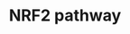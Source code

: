 ---
annotations:
- type: Pathway Ontology
  value: regulatory pathway
- type: Pathway Ontology
  value: '"nuclear factor'
authors:
- Riannefijten
- MaintBot
- Bart Smeets
- Fehrhart
- Egonw
- Zari
- Mkutmon
- Elisa
- AlexanderPico
- L Dupuis
- Susan
- Khanspers
description: NRF2 is part of a group of transcription factors called nuclear receptors.
  It is activated under oxidative stress conditions and subsequently activates several
  antioxidative genes and proteins.    Proteins on this pathway have targeted assays
  available via the [https://assays.cancer.gov/available_assays?wp_id=WP2884 CPTAC
  Assay Portal]
last-edited: 2019-09-12
organisms:
- Homo sapiens
redirect_from:
- /index.php/Pathway:WP2884
- /instance/WP2884
schema-jsonld:
- '@context': https://schema.org/
  '@id': https://wikipathways.github.io/pathways/WP2884.html
  '@type': Dataset
  creator:
    '@type': Organization
    name: WikiPathways
  description: NRF2 is part of a group of transcription factors called nuclear receptors.
    It is activated under oxidative stress conditions and subsequently activates several
    antioxidative genes and proteins.    Proteins on this pathway have targeted assays
    available via the [https://assays.cancer.gov/available_assays?wp_id=WP2884 CPTAC
    Assay Portal]
  keywords:
  - GSR
  - SLC39A14
  - GCLC
  - GSTT2
  - SLC6A9
  - SLC2A10
  - Ligand
  - SLC6A7
  - GSTA4
  - SLC2A4
  - EPHA2
  - SLC39A9
  - SLC2A14
  - SLC5A11
  - PRDX1
  - SLC6A16
  - SLC6A8
  - ABCC2
  - TGFBR2
  - SLC2A6
  - SLC6A19
  - SLC5A10
  - GSTM1
  - CYP2A6
  - UGT1A6
  - SLC6A20
  - PDGFB
  - FTH1
  - SLC39A1
  - FTL
  - SLC5A7
  - SLC6A4
  - EPHA3
  - GSTM2
  - GSTM3
  - GCLM
  - SLC5A5
  - TXNRD1
  - SLC6A15
  - NQO1
  - FGF13
  - PRDX6
  - MAFG
  - HGF
  - SLC6A3
  - SLC39A13
  - SLC39A11
  - SLC39A4
  - SLC2A3
  - GSTA3
  - TGFB2
  - CYP4A11
  - EGR1
  - SLC39A10
  - SLC39A8
  - GSTM5
  - CES4A
  - UGT1A3
  - SLC5A12
  - SLC5A9
  - TGFB1
  - GSTA2
  - SLC6A6
  - BLVRB
  - UGT1A7
  - ME1
  - CBR1
  - ABCC5
  - MGST3
  - UGT1A9
  - SLC39A5
  - PPARD
  - MAFF
  - AGER
  - SLC39A2
  - SLC6A1
  - SLC5A6
  - NFE2L2
  - SLC39A3
  - SLC6A13
  - SQSTM1
  - HMOX1
  - SOD3
  - UGT2B7
  - SLC6A5
  - PTGR1
  - RXRA
  - SLC6A14
  - CES3
  - GSTP1
  - UGT1A1
  - SLC2A11
  - SLC6A18
  - SLC2A5
  - TXNRD3
  - SRXN1
  - SLC39A12
  - ALDH3A1
  - ADH7
  - GSTT1
  - SLC2A1
  - GGT1
  - SLC2A13
  - SLC2A9
  - SLC2A7
  - CES2
  - GPX2
  - UGT1A4
  - GSTA5
  - NRG1
  - ABCC3
  - GSTM4
  - SLC2A12
  - GSTA1
  - G6PD
  - HBEGF
  - SLC5A1
  - SLC2A2
  - PGD
  - CES5A
  - ABCC4
  - DNAJB1
  - SLC6A17
  - SLC6A11
  - GPX3
  - CES1
  - SERPINA1
  - TXN
  - SLC39A6
  - HSPA1A
  - SLC5A3
  - MGST2
  - HSP90AA1
  - SLC6A2
  - HSP90AB1
  - CBR3
  - KEAP1
  - TGFA
  - SLC2A8
  - SLC5A2
  - SLC5A8
  - SLC5A4
  - SLC39A7
  - SLC7A11
  license: CC0
  name: NRF2 pathway
seo: CreativeWork
title: NRF2 pathway
wpid: WP2884
---